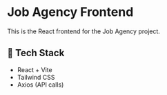 # Job Agency Frontend

This is the React frontend for the Job Agency project.

## 🚀 Tech Stack
- React + Vite
- Tailwind CSS
- Axios (API calls)

